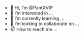 - 👋 Hi, I’m @PantXVIP
 - 👀 I’m interested in ... 
 - 🌱 I’m currently learning ... 
 - 💞️ I’m looking to collaborate on ... 
 - 📫 How to reach me ... 
